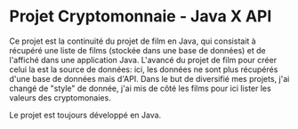# Projet Cryptomonnaie - Java X API

Ce projet est la continuité du projet de film en Java, qui consistait à récupéré une liste de films (stockée dans une base de données) et de l'affiché dans une application Java. 
L'avancé du projet de film pour créer celui la est la source de données: ici, les données ne sont plus récupérés d'une base de données mais d'API. Dans le but de diversifié mes projets, j'ai changé de "style" de donnée, j'ai mis de côté les films pour ici lister les valeurs des cryptomonaies. 

Le projet est toujours développé en Java.
